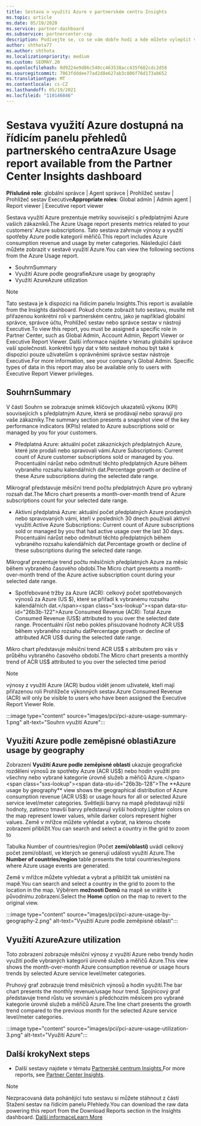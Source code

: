 ```yaml
---
title: Sestava o využití Azure v partnerském centru Insights
ms.topic: article
ms.date: 05/19/2020
ms.service: partner-dashboard
ms.subservice: partnercenter-csp
description: Podívejte se, co se vám dobře hodí a kde můžete vylepšit využití předplatných Azure, která zákazníkům prodáváte nebo spravujete pro vaše zákazníky.
author: shthota77
ms.author: shthota
ms.localizationpriority: medium
ms.custom: SEOMAY.20
ms.openlocfilehash: 0d9224e9d86c540cc463538acc435f682cdc2d58
ms.sourcegitcommit: 7063fdddee77ad2d8e627ab3c806f76d173ab652
ms.translationtype: MT
ms.contentlocale: cs-CZ
ms.lasthandoff: 05/19/2021
ms.locfileid: "110146846"
---
```

# <a name="azure-usage-report-available-from-the-partner-center-insights-dashboard"></a><span data-ttu-id="26b3b-103">Sestava využití Azure dostupná na řídicím panelu přehledů partnerského centra</span><span class="sxs-lookup"><span data-stu-id="26b3b-103">Azure Usage report available from the Partner Center Insights dashboard</span></span>

<span data-ttu-id="26b3b-104">**Příslušné role**: globální správce | Agent správce | Prohlížeč sestav | Prohlížeč sestav Executive</span><span class="sxs-lookup"><span data-stu-id="26b3b-104">**Appropriate roles**: Global admin | Admin agent | Report viewer | Executive report viewer</span></span>

<span data-ttu-id="26b3b-105">Sestava využití Azure prezentuje metriky související s předplatnými Azure vašich zákazníků.</span><span class="sxs-lookup"><span data-stu-id="26b3b-105">The Azure Usage report presents metrics related to your customers’ Azure subscriptions.</span></span> <span data-ttu-id="26b3b-106">Tato sestava zahrnuje výnosy a využití spotřeby Azure podle kategorií měřičů.</span><span class="sxs-lookup"><span data-stu-id="26b3b-106">This report includes Azure consumption revenue and usage by meter categories.</span></span> <span data-ttu-id="26b3b-107">Následující části můžete zobrazit v sestavě využití Azure.</span><span class="sxs-lookup"><span data-stu-id="26b3b-107">You can view the following sections from the Azure Usage report.</span></span>

- <span data-ttu-id="26b3b-108">Souhrn</span><span class="sxs-lookup"><span data-stu-id="26b3b-108">Summary</span></span>
- <span data-ttu-id="26b3b-109">Využití Azure podle geografie</span><span class="sxs-lookup"><span data-stu-id="26b3b-109">Azure usage by geography</span></span>
- <span data-ttu-id="26b3b-110">Využití Azure</span><span class="sxs-lookup"><span data-stu-id="26b3b-110">Azure utilization</span></span>

 > [!NOTE]
 > <span data-ttu-id="26b3b-111">Tato sestava je k dispozici na řídicím panelu Insights.</span><span class="sxs-lookup"><span data-stu-id="26b3b-111">This report is available from the Insights dashboard.</span></span> <span data-ttu-id="26b3b-112">Pokud chcete zobrazit tuto sestavu, musíte mít přiřazenou konkrétní roli v partnerském centru, jako je například globální správce, správce účtu, Prohlížeč sestav nebo správce sestav v nástroji Executive.</span><span class="sxs-lookup"><span data-stu-id="26b3b-112">To view this report, you must be assigned a specific role in Partner Center, such as Global Admin, Account Admin, Report Viewer or Executive Report Viewer.</span></span> <span data-ttu-id="26b3b-113">Další informace najdete v tématu globální správce vaší společnosti. konkrétní typy dat v této sestavě mohou být také k dispozici pouze uživatelům s oprávněními správce sestav nástroje Executive.</span><span class="sxs-lookup"><span data-stu-id="26b3b-113">For more information, see your company's Global Admin. Specific types of data in this report may also be available only to users with Executive Report Viewer privileges.</span></span>

## <a name="summary"></a><span data-ttu-id="26b3b-114">Souhrn</span><span class="sxs-lookup"><span data-stu-id="26b3b-114">Summary</span></span>

<span data-ttu-id="26b3b-115">V části Souhrn se zobrazuje snímek klíčových ukazatelů výkonu (KPI) souvisejících s předplatným Azure, která se prodávají nebo spravují pro vaše zákazníky.</span><span class="sxs-lookup"><span data-stu-id="26b3b-115">The summary section presents a snapshot view of the key performance indicators (KPIs) related to Azure subscriptions sold or managed by you for your customers.</span></span>  

- <span data-ttu-id="26b3b-116">Předplatná Azure: aktuální počet zákaznických předplatných Azure, které jste prodali nebo spravovali vámi.</span><span class="sxs-lookup"><span data-stu-id="26b3b-116">Azure Subscriptions: Current count of Azure customer subscriptions sold or managed by you.</span></span>
<span data-ttu-id="26b3b-117">Procentuální nárůst nebo odmítnutí těchto předplatných Azure během vybraného rozsahu kalendářních dat.</span><span class="sxs-lookup"><span data-stu-id="26b3b-117">Percentage growth or decline of these Azure subscriptions during the selected date range.</span></span>

<span data-ttu-id="26b3b-118">Mikrograf představuje měsíční trend počtu předplatných Azure pro vybraný rozsah dat.</span><span class="sxs-lookup"><span data-stu-id="26b3b-118">The Micro chart presents a month-over-month trend of Azure subscriptions count for your selected date range.</span></span>
- <span data-ttu-id="26b3b-119">Aktivní předplatná Azure: aktuální počet předplatných Azure prodaných nebo spravovaných vámi, kteří v posledních 30 dnech používali aktivní využití.</span><span class="sxs-lookup"><span data-stu-id="26b3b-119">Active Azure Subscriptions: Current count of Azure subscriptions sold or managed by you that had active usage over the last 30 days.</span></span>
<span data-ttu-id="26b3b-120">Procentuální nárůst nebo odmítnutí těchto předplatných během vybraného rozsahu kalendářních dat.</span><span class="sxs-lookup"><span data-stu-id="26b3b-120">Percentage growth or decline of these subscriptions during the selected date range.</span></span>

<span data-ttu-id="26b3b-121">Mikrograf prezentuje trend počtu měsíčních předplatných Azure za měsíc během vybraného časového období.</span><span class="sxs-lookup"><span data-stu-id="26b3b-121">The Micro chart presents a month-over-month trend of the Azure active subscription count during your selected date range.</span></span>

- <span data-ttu-id="26b3b-122">Spotřebované tržby za Azure (ACR): celkový počet spotřebovaných výnosů za Azure (US $), které se přiřadí k vybranému rozsahu kalendářních dat.</span><span class="sxs-lookup"><span data-stu-id="26b3b-122">Azure Consumed Revenue (ACR): Total Azure Consumed Revenue (US$) attributed to you over the selected date range.</span></span>
<span data-ttu-id="26b3b-123">Procentuální růst nebo pokles přisuzované hodnoty ACR US$ během vybraného rozsahu dat</span><span class="sxs-lookup"><span data-stu-id="26b3b-123">Percentage growth or decline of attributed ACR US$ during the selected date range.</span></span> 

<span data-ttu-id="26b3b-124">Mikro chart představuje měsíční trend ACR US$ s atributem pro vás v průběhu vybraného časového období.</span><span class="sxs-lookup"><span data-stu-id="26b3b-124">The Micro chart presents a monthly trend of ACR US$ attributed to you over the selected time period</span></span>


> [!NOTE]
 > <span data-ttu-id="26b3b-125">výnosy z využití Azure (ACR) budou vidět jenom uživatelé, kteří mají přiřazenou roli Prohlížeče výkonných sestav.</span><span class="sxs-lookup"><span data-stu-id="26b3b-125">Azure Consumed Revenue (ACR) will only be visible to users who have been assigned the Executive Report Viewer Role.</span></span>

:::image type="content" source="images/pci/pci-azure-usage-summary-1.png" alt-text="Souhrn využití Azure":::

## <a name="azure-usage-by-geography"></a><span data-ttu-id="26b3b-127">Využití Azure podle zeměpisné oblasti</span><span class="sxs-lookup"><span data-stu-id="26b3b-127">Azure usage by geography</span></span>

<span data-ttu-id="26b3b-128">Zobrazení **Využití Azure podle zeměpisné oblasti** ukazuje geografické rozdělení výnosů ze spotřeby Azure (ACR US$) nebo hodin využití pro všechny nebo vybrané kategorie úrovně služeb a měřičů Azure.</span><span class="sxs-lookup"><span data-stu-id="26b3b-128">The **Azure usage by geography** view shows the geographical distribution of Azure consumption revenue (ACR US$) or usage hours for all or selected Azure service level/meter categories.</span></span> <span data-ttu-id="26b3b-129">Světlejší barvy na mapě představují nižší hodnoty, zatímco tmavší barvy představují vyšší hodnoty.</span><span class="sxs-lookup"><span data-stu-id="26b3b-129">Lighter colors on the map represent lower values, while darker colors represent higher values.</span></span> <span data-ttu-id="26b3b-130">Země v mřížce můžete vyhledat a vybrat, na kterou chcete zobrazení přiblížit.</span><span class="sxs-lookup"><span data-stu-id="26b3b-130">You can search and select a country in the grid to zoom to</span></span> 

<span data-ttu-id="26b3b-131">Tabulka Number of countries/region (Počet **zemí/oblastí)** uvádí celkový počet zemí/oblastí, ve kterých se generují události využití Azure.</span><span class="sxs-lookup"><span data-stu-id="26b3b-131">The **Number of countries/region** table presents the total countries/regions where Azure usage events are generated.</span></span>

<span data-ttu-id="26b3b-132">Země v mřížce můžete vyhledat a vybrat a přiblížit tak umístění na mapě.</span><span class="sxs-lookup"><span data-stu-id="26b3b-132">You can search and select a country in the grid to zoom to the location in the map.</span></span> <span data-ttu-id="26b3b-133">Výběrem **možnosti Domů** na mapě se vrátíte k původnímu zobrazení.</span><span class="sxs-lookup"><span data-stu-id="26b3b-133">Select the **Home** option on the map to revert to the original view.</span></span>

:::image type="content" source="images/pci/pci-azure-usage-by-geography-2.png" alt-text="Využití Azure podle zeměpisné oblasti":::

## <a name="azure-utilization"></a><span data-ttu-id="26b3b-135">Využití Azure</span><span class="sxs-lookup"><span data-stu-id="26b3b-135">Azure utilization</span></span>

<span data-ttu-id="26b3b-136">Toto zobrazení zobrazuje měsíční výnosy z využití Azure nebo trendy hodin využití podle vybraných kategorií úrovně služeb a měřičů Azure.</span><span class="sxs-lookup"><span data-stu-id="26b3b-136">This view shows the month-over-month Azure consumption revenue or usage hours trends by selected Azure service level/meter categories.</span></span> 

<span data-ttu-id="26b3b-137">Pruhový graf zobrazuje trend měsíčních výnosů a hodin využití.</span><span class="sxs-lookup"><span data-stu-id="26b3b-137">The bar chart presents the monthly revenue/usage hour trend.</span></span> <span data-ttu-id="26b3b-138">Spojnicový graf představuje trend růstu ve srovnání s předchozím měsícem pro vybrané kategorie úrovně služeb a měřičů Azure.</span><span class="sxs-lookup"><span data-stu-id="26b3b-138">The line chart presents the growth trend compared to the previous month for the selected Azure service level/meter categories.</span></span>

:::image type="content" source="images/pci/pci-azure-usage-utilization-3.png" alt-text="Využití Azure":::

## <a name="next-steps"></a><span data-ttu-id="26b3b-140">Další kroky</span><span class="sxs-lookup"><span data-stu-id="26b3b-140">Next steps</span></span>

- <span data-ttu-id="26b3b-141">Další sestavy najdete v tématu [Partnerské centrum Insights.](partner-center-insights.md)</span><span class="sxs-lookup"><span data-stu-id="26b3b-141">For more reports, see [Partner Center Insights](partner-center-insights.md).</span></span>

>[!NOTE] 
> <span data-ttu-id="26b3b-142">Nezpracovaná data pohánějící tuto sestavu si můžete stáhnout z části Stažení sestav na řídicím panelu Přehledy.</span><span class="sxs-lookup"><span data-stu-id="26b3b-142">You can download the raw data powering this report from the Download Reports section in the Insights dashboard.</span></span> [<span data-ttu-id="26b3b-143">Další informace</span><span class="sxs-lookup"><span data-stu-id="26b3b-143">Learn More</span></span>](pci-download-reports.md) 
